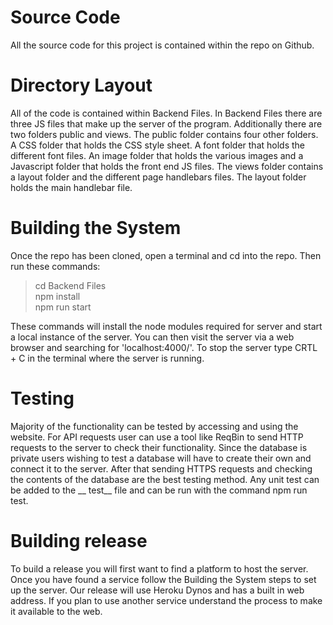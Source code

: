 # Source Code
All the source code for this project is contained within the repo on Github. 

# Directory Layout
All of the code is contained within Backend Files. In Backend Files there are three JS files that make up the server of the program. Additionally there are two folders public and views. The public folder contains four other folders. A CSS folder that holds the CSS style sheet. A font folder that holds the different font files. An image folder that holds the various images and a Javascript folder that holds the front end JS files. The views folder contains a layout folder and the different page handlebars files. The layout folder holds the main handlebar file.

# Building the System
Once the repo has been cloned, open a terminal and cd into the repo. Then run these commands:  
>cd Backend Files  
>npm install  
>npm run start  
  
These commands will install the node modules required for server and start a local instance of the server. You can then visit the server via a web browser and searching for 'localhost:4000/'. To stop the server type CRTL + C in the terminal where the server is running.

# Testing
Majority of the functionality can be tested by accessing and using the website. For API requests user can use a tool like ReqBin to send HTTP requests to the server to check their functionality. Since the database is private users wishing to test a database will have to create their own and connect it to the server. After that sending HTTPS requests and checking the contents of the database are the best testing method. Any unit test can be added to the __ test__ file and can be run with the command npm run test.

# Building release
To build a release you will first want to find a platform to host the server. Once you have found a service follow the Building the System steps to set up the server. Our release will use Heroku Dynos and has a built in web address. If you plan to use another service understand the process to make it available to the web.
